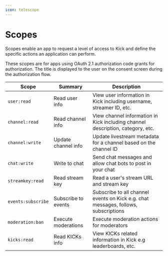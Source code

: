 ```yaml
---
icon: telescope
---
```


# Scopes

Scopes enable an app to request a level of access to Kick and define the specific actions an application can perform.

These scopes are for apps using OAuth 2.1 authorization code grants for authorization. The title is displayed to the user on the consent screen during the authorization flow.

| Scope              | Summary             | Description                                                                        |
|--------------------|---------------------|------------------------------------------------------------------------------------|
| `user:read`        | Read user info      | View user information in Kick including username, streamer ID, etc.                |
| `channel:read`     | Read channel info   | View channel information in Kick including channel description, category, etc.     |
| `channel:write`    | Update channel info | Update livestream metadata for a channel based on the channel ID                   |
| `chat:write`       | Write to chat       | Send chat messages and allow chat bots to post in your chat                        |
| `streamkey:read`   | Read stream key     | Read a user's stream URL and stream key                                            |
| `events:subscribe` | Subscribe to events | Subscribe to all channel events on Kick e.g. chat messages, follows, subscriptions |
| `moderation:ban`   | Execute moderations | Execute moderation actions for moderators                                          |
| `kicks:read`       | Read KICKs info     | View KICKs related information in Kick e.g leaderboards, etc.                      |
